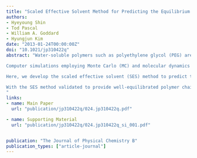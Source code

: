 ```yaml
---
title: "Scaled Effective Solvent Method for Predicting the Equilibrium Ensemble of Structures with Analysis of Thermodynamic Properties of Amorphous Polyethylene Glycol–Water Mixtures"
authors:
- Hyeyoung Shin
- Tod Pascal
- William A. Goddard
- Hyungjun Kim
date: "2013-01-24T00:00:00Z"
doi: "10.1021/jp310422q"
abstract: "Water-soluble polymers such as polyethylene glycol (PEG) are critical components of industrial processes ranging from drug delivery to water purification. However, the understanding of the microscopic structure of these polymers in water and of the thermodynamics of the mixtures is limited because available experimental techniques (such as SLS and SANS) give little information about conformations and provide even the radius of gyration only in the dilute limit (<∼5 wt % PEG). 

Computer simulations employing Monte Carlo (MC) and molecular dynamics (MD) techniques can provide an atomistic molecular structure; however, such approaches have difficulties in predicting the equilibrium polymer configurations of high-molecular-weight polymers at normal densities and in obtaining entropies and free energies directly from the MD.

Here, we develop the scaled effective solvent (SES) method to predict the equilibrium ensemble of polymer configurations, which we illustrate for the case of a 20 kDa PEG (455 monomers) at a 25 wt % PEG aqueous solution (3339 waters per PEG chain). We evaluate the free energy and entropy of the members of this ensemble including explicit water, validating that it leads to average sizes (Rg) observed experimentally and that all members of the ensemble have favorable free energies.

With the SES method validated to provide well-equilibrated polymer chains in water, it should be useful for predicting ensembles of polymer chains in polymer melts and in solvents.
"
links:
- name: Main Paper
  url: "publication/jp310422q/024.jp310422q.pdf"

- name: Supporting Material
  url: "publication/jp310422q/024.jp310422q_si_001.pdf"


publication: "The Journal of Physical Chemistry B"
publication_types: ["article-journal"]
---
```

